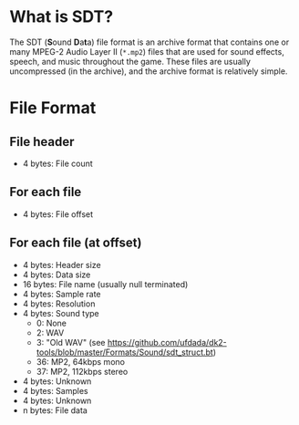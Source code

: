 # What is SDT?
The SDT (**S**ound **D**a**t**a) file format is an archive format that contains one or many MPEG-2 Audio Layer II (`*.mp2`) files that are used for sound effects, speech, and music throughout the game.  These files are usually uncompressed (in the archive), and the archive format is relatively simple.

# File Format
## File header
* 4 bytes: File count

## For each file
* 4 bytes: File offset

## For each file (at offset)
* 4 bytes: Header size
* 4 bytes: Data size
* 16 bytes: File name (usually null terminated)
* 4 bytes: Sample rate
* 4 bytes: Resolution
* 4 bytes: Sound type
  * 0: None
  * 2: WAV
  * 3: "Old WAV" (see https://github.com/ufdada/dk2-tools/blob/master/Formats/Sound/sdt_struct.bt)
  * 36: MP2, 64kbps mono
  * 37: MP2, 112kbps stereo
* 4 bytes: Unknown
* 4 bytes: Samples
* 4 bytes: Unknown
* n bytes: File data